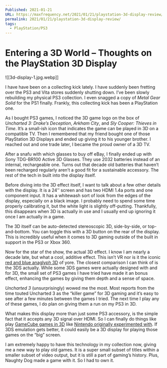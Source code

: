 ```yaml
---
Published: 2021-01-21
URL: https://maxfrequency.net/2021/01/21/playstation-3d-display-review/
permalink: 2021/01/21/playstation-3d-display-review/
tags:
  - PlayStation/PS3
---
```

# Entering a 3D World – Thoughts on the PlayStation 3D Display

![[3d-display-1.jpg.webp]]

I have have been on a collecting kick lately. I have suddenly been fretting over the PS3 and Vita stores suddenly shutting down. I’ve been slowly rebuilding my physical PS3 collection. I even snagged a copy of *Metal Gear Solid* for the PS1 finally. Frankly, this collecting kick has been a PlayStation one.

As I bought PS3 games, I noticed the 3D game logo on the box of *Uncharted 3: Drake’s Deception*, *Arkham City*, and *Sly Cooper: Thieves in Time*. It’s a small-ish icon that indicates the game can be played in 3D on a compatible TV. Then I remembered that my friend bought one of those PlayStation 3D Displays and ended up giving it to his younger brother. I reached out and one trade later, I became the proud owner of a 3D TV.

After a snafu with which glasses to buy off eBay, I finally ended up with Sony TDG-BR100 Active 3D Glasses. They use 2032 batteries instead of an internal, rechargeable one. Turns out that decade old batteries that haven’t been recharged regularly aren’t a good fit for a sustainable accessory. The rest of the tech in built into the display itself.

Before diving into the 3D effect itself, I want to talk about a few other details with the display. It is a 24’’ screen and has two HDMI 1.4a ports and one component input. It has a whitewash sort of look from the edges of the display, especially on a black image. I probably need to spend some time properly calibrating it, but the white light is slightly off-putting. Thankfully, this disappears when 3D is actually in use and I usually end up ignoring it once I am actually in a game.

The 3D itself can be auto-detected stereoscopic 3D, side-by-side, or top-and-bottom. You can toggle this with a 3D button on the rear of the display. This is incredibly useful when it comes to 3D gaming outside of the built in support in the PS3 or Xbox 360.

Now for the star of the show, the actual 3D effect. I know I am nearly a decade late, but what a cool, additive effect. This isn’t VR nor is it the iconic [red and blue anaglyph 3D](https://slycooper.fandom.com/wiki/3D_jobs) of yore. The closest comparison I can think of is the 3DS actually. While some 3DS games were actually designed with and for 3D, the small set of PS3 games I have tried have made it an bonus effect, enhancing the games by giving them depth and a sense of space.

*Uncharted 3* (unsurprisingly) wowed me the most. Most reports from the time touted Uncharted 3 as the “killer game” for 3D gaming and it’s easy to see after a few minutes between the games I tried. The next time I play any of these games, I do plan on giving them a run on my PS3 in 3D.

What makes this display more than just some PS3 accessory, is the simple fact that it accepts any 3D signal over HDMI. So I can finally do things like play [GameCube games in 3D](https://twitter.com/MaxRoberts143/status/1349840071562813440) like [Nintendo originally experimented with](https://www.nintendo.co.uk/Iwata-Asks/Iwata-Asks-Nintendo-3DS/Vol-1-And-That-s-How-the-Nintendo-3DS-Was-Made/3-Satoru-Iwata-Talks-Past-Projects/3-Satoru-Iwata-Talks-Past-Projects-229495.html). If 3DS emulation gets better, it could easily be a 3D display for playing those games on the “big” screen.

I am extremely happy to have this technology in my collection now, giving me a new way to play old games. It is a super small subset of titles within a smaller subset of video output, but it is still a part of gaming’s history. Plus, Naughty Dog made a game with it. So I had to own it.